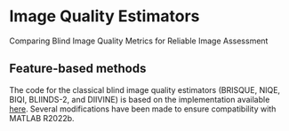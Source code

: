 # Image Quality Estimators
Comparing Blind Image Quality Metrics for Reliable Image Assessment

## Feature-based methods
The code for the classical blind image quality estimators (BRISQUE, NIQE, BIQI, BLIINDS-2, and DIIVINE) is based on the implementation available [here](https://github.com/dsoellinger/blind_image_quality_toolbox). Several modifications have been made to ensure compatibility with MATLAB R2022b.

